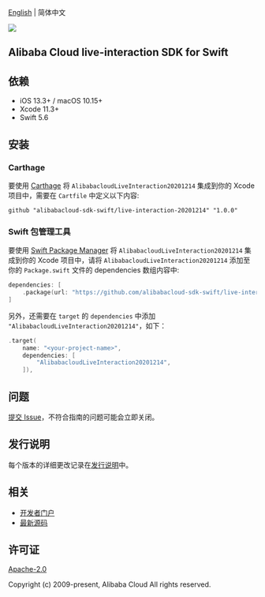 [English](README.md) | 简体中文

![](https://aliyunsdk-pages.alicdn.com/icons/AlibabaCloud.svg)

## Alibaba Cloud live-interaction SDK for Swift

## 依赖

- iOS 13.3+ / macOS 10.15+
- Xcode 11.3+
- Swift 5.6

## 安装

### Carthage

要使用 [Carthage](https://github.com/Carthage/Carthage) 将 `AlibabacloudLiveInteraction20201214` 集成到你的 Xcode 项目中，需要在 `Cartfile` 中定义以下内容:

```ogdl
github "alibabacloud-sdk-swift/live-interaction-20201214" "1.0.0"
```

### Swift 包管理工具

要使用 [Swift Package Manager](https://swift.org/package-manager/) 将 `AlibabacloudLiveInteraction20201214` 集成到你的 Xcode 项目中，请将 `AlibabacloudLiveInteraction20201214` 添加至你的 `Package.swift` 文件的 dependencies 数组内容中:

```swift
dependencies: [
    .package(url: "https://github.com/alibabacloud-sdk-swift/live-interaction-20201214.git", from: "1.0.0")
]
```

另外，还需要在 `target` 的 `dependencies` 中添加 `"AlibabacloudLiveInteraction20201214"`，如下：

```swift
.target(
    name: "<your-project-name>",
    dependencies: [
        "AlibabacloudLiveInteraction20201214",
    ]),
```

## 问题

[提交 Issue](https://github.com/alibabacloud-sdk-swift/live-interaction-20201214/issues/new)，不符合指南的问题可能会立即关闭。

## 发行说明

每个版本的详细更改记录在[发行说明](./ChangeLog.txt)中。

## 相关

* [开发者门户](https://next.api.aliyun.com/home)
* [最新源码](https://github.com/alibabacloud-sdk-swift/live-interaction-20201214)

## 许可证

[Apache-2.0](http://www.apache.org/licenses/LICENSE-2.0)

Copyright (c) 2009-present, Alibaba Cloud All rights reserved.
